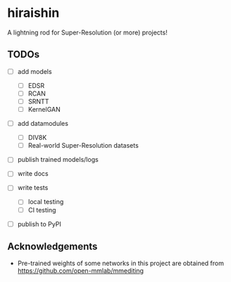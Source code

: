 # hiraishin
A lightning rod for Super-Resolution (or more) projects!

## TODOs

- [ ] add models
    - [ ] EDSR
    - [ ] RCAN
    - [ ] SRNTT
    - [ ] KernelGAN
- [ ] add datamodules
    - [ ] DIV8K
    - [ ] Real-world Super-Resolution datasets
- [ ] publish trained models/logs
- [ ] write docs
- [ ] write tests
    - [ ] local testing
    - [ ] CI testing
- [ ] publish to PyPI


## Acknowledgements
- Pre-trained weights of some networks in this project are obtained from https://github.com/open-mmlab/mmediting